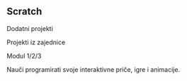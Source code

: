 ## Scratch

Dodatni projekti

Projekti iz zajednice

Modul 1/2/3

Nauči programirati svoje interaktivne priče, igre i animacije.